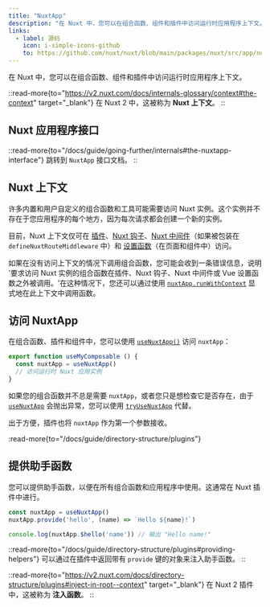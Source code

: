 ```yaml
---
title: "NuxtApp"
description: "在 Nuxt 中，您可以在组合函数、组件和插件中访问运行时应用程序上下文。"
links:
  - label: 源码
    icon: i-simple-icons-github
    to: https://github.com/nuxt/nuxt/blob/main/packages/nuxt/src/app/nuxt.ts
---
```


在 Nuxt 中，您可以在组合函数、组件和插件中访问运行时应用程序上下文。

::read-more{to="https://v2.nuxt.com/docs/internals-glossary/context#the-context" target="_blank"}
在 Nuxt 2 中，这被称为 **Nuxt 上下文**。
::

## Nuxt 应用程序接口

::read-more{to="/docs/guide/going-further/internals#the-nuxtapp-interface"}
跳转到 `NuxtApp` 接口文档。
::

## Nuxt 上下文

许多内置和用户自定义的组合函数和工具可能需要访问 Nuxt 实例。这个实例并不存在于您应用程序的每个地方，因为每次请求都会创建一个新的实例。

目前，Nuxt 上下文仅可在 [插件](/docs/guide/directory-structure/plugins)、[Nuxt 钩子](/docs/guide/going-further/hooks)、[Nuxt 中间件](/docs/guide/directory-structure/middleware)（如果被包装在 `defineNuxtRouteMiddleware` 中）和 [设置函数](https://vue.zhcndoc.com/api/composition-api-setup.html)（在页面和组件中）访问。

如果在没有访问上下文的情况下调用组合函数，您可能会收到一条错误信息，说明 '要求访问 Nuxt 实例的组合函数在插件、Nuxt 钩子、Nuxt 中间件或 Vue 设置函数之外被调用。'在这种情况下，您还可以通过使用 [`nuxtApp.runWithContext`](/docs/api/composables/use-nuxt-app#runwithcontext) 显式地在此上下文中调用函数。

## 访问 NuxtApp

在组合函数、插件和组件中，您可以使用 [`useNuxtApp()`](/docs/api/composables/use-nuxt-app) 访问 `nuxtApp`：

```ts [composables/useMyComposable.ts]
export function useMyComposable () {
  const nuxtApp = useNuxtApp()
  // 访问运行时 Nuxt 应用实例
}
```

如果您的组合函数并不总是需要 `nuxtApp`，或者您只是想检查它是否存在，由于 [`useNuxtApp`](/docs/api/composables/use-nuxt-app) 会抛出异常，您可以使用 [`tryUseNuxtApp`](/docs/api/composables/use-nuxt-app#tryusenuxtapp) 代替。

出于方便，插件也将 `nuxtApp` 作为第一个参数接收。

:read-more{to="/docs/guide/directory-structure/plugins"}

## 提供助手函数

您可以提供助手函数，以便在所有组合函数和应用程序中使用。这通常在 Nuxt 插件中进行。

```ts
const nuxtApp = useNuxtApp()
nuxtApp.provide('hello', (name) => `Hello ${name}!`)

console.log(nuxtApp.$hello('name')) // 输出 "Hello name!"
```

::read-more{to="/docs/guide/directory-structure/plugins#providing-helpers"}
可以通过在插件中返回带有 `provide` 键的对象来注入助手函数。
::

::read-more{to="https://v2.nuxt.com/docs/directory-structure/plugins#inject-in-root--context" target="_blank"}
在 Nuxt 2 插件中，这被称为 **注入函数**。
::
